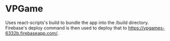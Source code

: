# VPGame

Uses react-scripts's build to bundle the app into the /build directory.  
Firebase's deploy command is then used to deploy that to https://vpgames-6332b.firebaseapp.com/.
